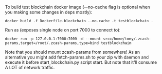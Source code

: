 To build test blockchain docker image (--no-cache flag is optional when you making some changes in deps mostly):

`docker build -f Dockerfile.blockchain --no-cache -t testblockchain .`

Run as (exposes single node on port 7000 to connect to):

`docker run -p 127.0.0.1:7000:7000 -d --mount src=/home/tony/.zcash-params,target=/root/.zcash-params,type=bind testblockchain`

Note that you should mount zcash-params from somewhere! As an alternative you might add fetch-params.sh to your zip with daemon and execute it before start_blockchain.py script start. But note that it'll consume A LOT of network traffic.
